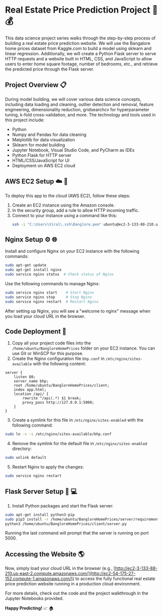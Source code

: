 # Real Estate Price Prediction Project :house_with_garden: :moneybag:

This data science project series walks through the step-by-step process of building a real estate price prediction website. We will use the Bangalore home prices dataset from Kaggle.com to build a model using sklearn and linear regression. Additionally, we will create a Python Flask server to serve HTTP requests and a website built in HTML, CSS, and JavaScript to allow users to enter home square footage, number of bedrooms, etc., and retrieve the predicted price through the Flask server.

## Project Overview :clipboard:

During model building, we will cover various data science concepts, including data loading and cleaning, outlier detection and removal, feature engineering, dimensionality reduction, gridsearchcv for hyperparameter tuning, k-fold cross-validation, and more. The technology and tools used in this project include:

- Python
- Numpy and Pandas for data cleaning
- Matplotlib for data visualization
- Sklearn for model building
- Jupyter Notebook, Visual Studio Code, and PyCharm as IDEs
- Python Flask for HTTP server
- HTML/CSS/JavaScript for UI
- Deployment on AWS EC2 cloud

## AWS EC2 Setup :cloud: :electric_plug:

To deploy this app to the cloud (AWS EC2), follow these steps:

1. Create an EC2 instance using the Amazon console.
2. In the security group, add a rule to allow HTTP incoming traffic.
3. Connect to your instance using a command like this:
   ```bash
   ssh -i "C:\Users\Viral\.ssh\Banglore.pem" ubuntu@ec2-3-133-88-210.us-east-2.compute.amazonaws.com
   ```

## Nginx Setup :gear: :globe_with_meridians:

Install and configure Nginx on your EC2 instance with the following commands:

```bash
sudo apt-get update
sudo apt-get install nginx
sudo service nginx status  # Check status of Nginx
```

Use the following commands to manage Nginx:

```bash
sudo service nginx start    # Start Nginx
sudo service nginx stop     # Stop Nginx
sudo service nginx restart  # Restart Nginx
```

After setting up Nginx, you will see a "welcome to nginx" message when you load your cloud URL in the browser.

## Code Deployment :rocket:

1. Copy all your project code files into the `/home/ubuntu/BangloreHomePrices` folder on your EC2 instance. You can use Git or WinSCP for this purpose.
2. Create the Nginx configuration file `bhp.conf` in `/etc/nginx/sites-available` with the following content:

```nginx
server {
    listen 80;
    server_name bhp;
    root /home/ubuntu/BangloreHomePrices/client;
    index app.html;
    location /api/ {
        rewrite ^/api(.*) $1 break;
        proxy_pass http://127.0.0.1:5000;
    }
}
```

3. Create a symlink for this file in `/etc/nginx/sites-enabled` with the following command:

```bash
sudo ln -v -s /etc/nginx/sites-available/bhp.conf
```

4. Remove the symlink for the default file in `/etc/nginx/sites-enabled` directory:

```bash
sudo unlink default
```

5. Restart Nginx to apply the changes:

```bash
sudo service nginx restart
```

## Flask Server Setup :snake: :computer:

1. Install Python packages and start the Flask server:

```bash
sudo apt-get install python3-pip
sudo pip3 install -r /home/ubuntu/BangloreHomePrices/server/requirements.txt
python3 /home/ubuntu/BangloreHomePrices/client/server.py
```

Running the last command will prompt that the server is running on port 5000.

## Accessing the Website :earth_americas:

Now, simply load your cloud URL in the browser (e.g., [http://ec2-3-133-88-210.us-east-2.compute.amazonaws.com/](http://ec2-54-175-27-152.compute-1.amazonaws.com/)) to access the fully functional real estate price prediction website running in a production cloud environment.

For more details, check out the code and the project walkthrough in the Jupyter Notebooks provided.

**Happy Predicting!** :chart_with_upwards_trend: :house:
